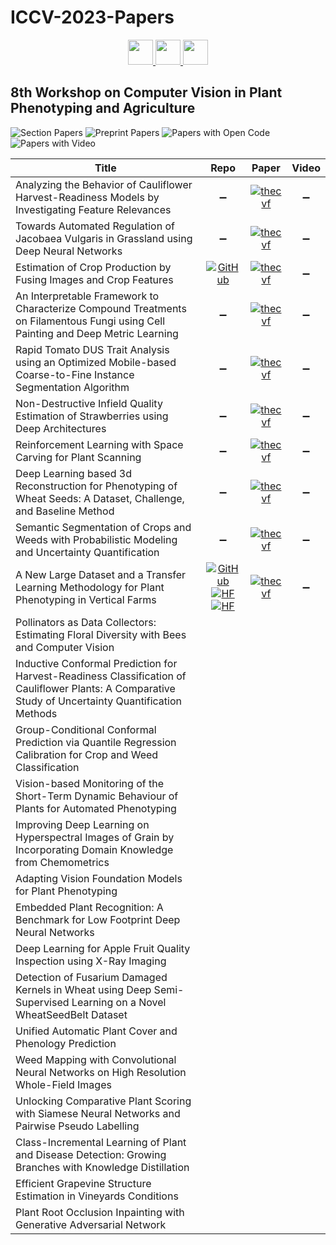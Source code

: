 # ICCV-2023-Papers

<div align="center">
    <a href="https://github.com/DmitryRyumin/ICCV-2023-Papers/blob/main/sections/w-and-challenge-on-deepfake-analysis-and-detection.md">
        <img src="https://cdn.jsdelivr.net/gh/DmitryRyumin/NewEraAI-Papers@main/images/left.svg" width="40" alt="" />
    </a>
    <a href="https://github.com/DmitryRyumin/ICCV-2023-Papers/">
        <img src="https://cdn.jsdelivr.net/gh/DmitryRyumin/NewEraAI-Papers@main/images/home.svg" width="40" alt="" />
    </a>
    <a href="https://github.com/DmitryRyumin/ICCV-2023-Papers/blob/main/sections/w-on-new-ideas-in-vision-transformers.md">
        <img src="https://cdn.jsdelivr.net/gh/DmitryRyumin/NewEraAI-Papers@main/images/right.svg" width="40" alt="" />
    </a>
</div>

## 8th Workshop on Computer Vision in Plant Phenotyping and Agriculture

![Section Papers](https://img.shields.io/badge/Section%20Papers-soon-42BA16) ![Preprint Papers](https://img.shields.io/badge/Preprint%20Papers-soon-b31b1b) ![Papers with Open Code](https://img.shields.io/badge/Papers%20with%20Open%20Code-soon-1D7FBF) ![Papers with Video](https://img.shields.io/badge/Papers%20with%20Video-soon-FF0000)

| **Title** | **Repo** | **Paper** | **Video** |
|-----------|:--------:|:---------:|:---------:|
| Analyzing the Behavior of Cauliflower Harvest-Readiness Models by Investigating Feature Relevances | :heavy_minus_sign: | [![thecvf](https://img.shields.io/badge/pdf-thecvf-7395C5.svg)](https://openaccess.thecvf.com/content/ICCV2023W/CVPPA/papers/Penzel_Analyzing_the_Behavior_of_Cauliflower_Harvest-Readiness_Models_by_Investigating_Feature_ICCVW_2023_paper.pdf) | :heavy_minus_sign: |
| Towards Automated Regulation of Jacobaea Vulgaris in Grassland using Deep Neural Networks | :heavy_minus_sign: | [![thecvf](https://img.shields.io/badge/pdf-thecvf-7395C5.svg)](https://openaccess.thecvf.com/content/ICCV2023W/CVPPA/papers/Schauer_Towards_Automated_Regulation_of_Jacobaea_Vulgaris_in_Grassland_Using_Deep_ICCVW_2023_paper.pdf) | :heavy_minus_sign: |
| Estimation of Crop Production by Fusing Images and Crop Features | [![GitHub](https://img.shields.io/github/stars/joheras/yield-prediction)](https://github.com/joheras/yield-prediction) | [![thecvf](https://img.shields.io/badge/pdf-thecvf-7395C5.svg)](https://openaccess.thecvf.com/content/ICCV2023W/CVPPA/papers/Casado-Garcia_Estimation_of_Crop_Production_by_Fusing_Images_and_Crop_Features_ICCVW_2023_paper.pdf) | :heavy_minus_sign: |
| An Interpretable Framework to Characterize Compound Treatments on Filamentous Fungi using Cell Painting and Deep Metric Learning | :heavy_minus_sign: | [![thecvf](https://img.shields.io/badge/pdf-thecvf-7395C5.svg)](https://openaccess.thecvf.com/content/ICCV2023W/CVPPA/papers/Lejeune_An_Interpretable_Framework_to_Characterize_Compound_Treatments_on_Filamentous_Fungi_ICCVW_2023_paper.pdf) | :heavy_minus_sign: |
| Rapid Tomato DUS Trait Analysis using an Optimized Mobile-based Coarse-to-Fine Instance Segmentation Algorithm | :heavy_minus_sign: | [![thecvf](https://img.shields.io/badge/pdf-thecvf-7395C5.svg)](https://openaccess.thecvf.com/content/ICCV2023W/CVPPA/papers/Rustia_Rapid_Tomato_DUS_Trait_Analysis_Using_an_Optimized_Mobile-Based_Coarse-to-Fine_ICCVW_2023_paper.pdf) | :heavy_minus_sign: |
| Non-Destructive Infield Quality Estimation of Strawberries using Deep Architectures | :heavy_minus_sign: | [![thecvf](https://img.shields.io/badge/pdf-thecvf-7395C5.svg)](https://openaccess.thecvf.com/content/ICCV2023W/CVPPA/papers/Jol_Non-Destructive_Infield_Quality_Estimation_of_Strawberries_Using_Deep_Architectures_ICCVW_2023_paper.pdf) | :heavy_minus_sign: |
| Reinforcement Learning with Space Carving for Plant Scanning | :heavy_minus_sign: | [![thecvf](https://img.shields.io/badge/pdf-thecvf-7395C5.svg)](https://openaccess.thecvf.com/content/ICCV2023W/CVPPA/papers/Villalpando_Reinforcement_Learning_with_Space_Carving_for_Plant_Scanning_ICCVW_2023_paper.pdf) | :heavy_minus_sign: |
| Deep Learning based 3d Reconstruction for Phenotyping of Wheat Seeds: A Dataset, Challenge, and Baseline Method | :heavy_minus_sign: | [![thecvf](https://img.shields.io/badge/pdf-thecvf-7395C5.svg)](https://openaccess.thecvf.com/content/ICCV2023W/CVPPA/papers/Cherepashkin_Deep_Learning_Based_3d_Reconstruction_for_Phenotyping_of_Wheat_Seeds_ICCVW_2023_paper.pdf) | :heavy_minus_sign: |
| Semantic Segmentation of Crops and Weeds with Probabilistic Modeling and Uncertainty Quantification | :heavy_minus_sign: | [![thecvf](https://img.shields.io/badge/pdf-thecvf-7395C5.svg)](https://openaccess.thecvf.com/content/ICCV2023W/CVPPA/papers/Celikkan_Semantic_Segmentation_of_Crops_andWeeds_with_Probabilistic_Modeling_and_Uncertainty_ICCVW_2023_paper.pdf) | :heavy_minus_sign: |
| A New Large Dataset and a Transfer Learning Methodology for Plant Phenotyping in Vertical Farms | [![GitHub](https://img.shields.io/github/stars/deepplants/AGM_plant_phenotyping)](https://github.com/deepplants/AGM_plant_phenotyping) <br /> [![HF](https://img.shields.io/badge/🤗-dataset%201-FFD21F.svg)](https://huggingface.co/datasets/deep-plants/AGM_HS) <br /> [![HF](https://img.shields.io/badge/🤗-dataset%202-FFD21F.svg)](https://huggingface.co/datasets/deep-plants/AGM) | [![thecvf](https://img.shields.io/badge/pdf-thecvf-7395C5.svg)](https://openaccess.thecvf.com/content/ICCV2023W/CVPPA/papers/Sama_A_new_Large_Dataset_and_a_Transfer_Learning_Methodology_for_ICCVW_2023_paper.pdf) | :heavy_minus_sign: |
| Pollinators as Data Collectors: Estimating Floral Diversity with Bees and Computer Vision |  |  |  |
| Inductive Conformal Prediction for Harvest-Readiness Classification of Cauliflower Plants: A Comparative Study of Uncertainty Quantification Methods |  |  |  |
| Group-Conditional Conformal Prediction via Quantile Regression Calibration for Crop and Weed Classification |  |  |  |
| Vision-based Monitoring of the Short-Term Dynamic Behaviour of Plants for Automated Phenotyping |  |  |  |
| Improving Deep Learning on Hyperspectral Images of Grain by Incorporating Domain Knowledge from Chemometrics |  |  |  |
| Adapting Vision Foundation Models for Plant Phenotyping |  |  |  |
| Embedded Plant Recognition: A Benchmark for Low Footprint Deep Neural Networks |  |  |  |
| Deep Learning for Apple Fruit Quality Inspection using X-Ray Imaging |  |  |  |
| Detection of Fusarium Damaged Kernels in Wheat using Deep Semi-Supervised Learning on a Novel WheatSeedBelt Dataset |  |  |  |
| Unified Automatic Plant Cover and Phenology Prediction |  |  |  |
| Weed Mapping with Convolutional Neural Networks on High Resolution Whole-Field Images |  |  |  |
| Unlocking Comparative Plant Scoring with Siamese Neural Networks and Pairwise Pseudo Labelling |  |  |  |
| Class-Incremental Learning of Plant and Disease Detection: Growing Branches with Knowledge Distillation |  |  |  |
| Efficient Grapevine Structure Estimation in Vineyards Conditions |  |  |  |
| Plant Root Occlusion Inpainting with Generative Adversarial Network |  |  |  |
